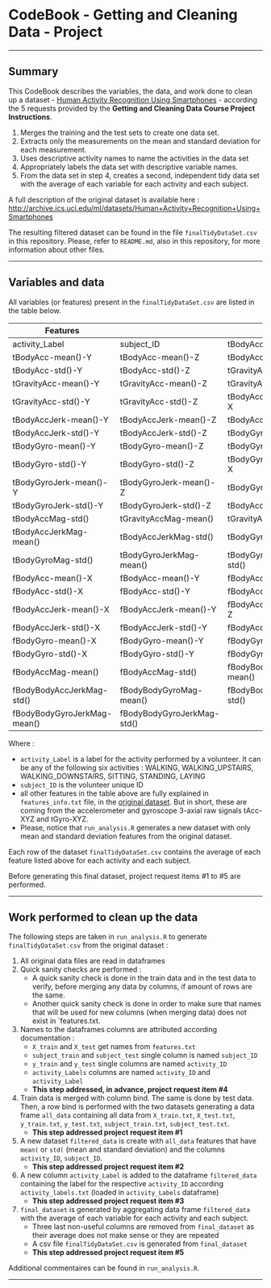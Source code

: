 # CodeBook - Getting and Cleaning Data - Project

---

## Summary

This CodeBook describes the variables, the data, and work done to clean up a dataset - [Human Activity Recognition Using Smartphones](https://d396qusza40orc.cloudfront.net/getdata%2Fprojectfiles%2FUCI%20HAR%20Dataset.zip ) - according the 5 requests provided by the **Getting and Cleaning Data Course Project Instructions**.

1. Merges the training and the test sets to create one data set.
2. Extracts only the measurements on the mean and standard deviation for each measurement. 
3. Uses descriptive activity names to name the activities in the data set
4. Appropriately labels the data set with descriptive variable names. 
5. From the data set in step 4, creates a second, independent tidy data set with the average of each variable for each activity and each subject.

A full description of the original dataset is available here :
<http://archive.ics.uci.edu/ml/datasets/Human+Activity+Recognition+Using+Smartphones>

The resulting filtered dataset can be found in the file `finalTidyDataSet.csv` in this repository. Please, refer to `README.md`, also in this repository, for more information about other files.

---

## Variables and data
All variables (or features) present in the `finalTidyDataSet.csv` are listed in the table below.

| Features                    |                             |                            | 
|-----------------------------|-----------------------------|----------------------------|
| activity_Label              | subject_ID                  | tBodyAcc-mean()-X          | 
| tBodyAcc-mean()-Y           | tBodyAcc-mean()-Z           | tBodyAcc-std()-X           |    
| tBodyAcc-std()-Y            | tBodyAcc-std()-Z            | tGravityAcc-mean()-X       |  
| tGravityAcc-mean()-Y        | tGravityAcc-mean()-Z        | tGravityAcc-std()-X        |  
| tGravityAcc-std()-Y         | tGravityAcc-std()-Z         | tBodyAccJerk-mean()-X      |
| tBodyAccJerk-mean()-Y       | tBodyAccJerk-mean()-Z       | tBodyAccJerk-std()-X       |  
| tBodyAccJerk-std()-Y        | tBodyAccJerk-std()-Z        | tBodyGyro-mean()-X         |  
| tBodyGyro-mean()-Y          | tBodyGyro-mean()-Z          | tBodyGyro-std()-X          |  
| tBodyGyro-std()-Y           | tBodyGyro-std()-Z           | tBodyGyroJerk-mean()-X     |  
| tBodyGyroJerk-mean()-Y      | tBodyGyroJerk-mean()-Z      | tBodyGyroJerk-std()-X      |   
| tBodyGyroJerk-std()-Y       | tBodyGyroJerk-std()-Z       | tBodyAccMag-mean()         |   
| tBodyAccMag-std()           | tGravityAccMag-mean()       | tGravityAccMag-std()       |   
| tBodyAccJerkMag-mean()      | tBodyAccJerkMag-std()       | tBodyGyroMag-mean()        |   
| tBodyGyroMag-std()          | tBodyGyroJerkMag-mean()     | tBodyGyroJerkMag-std()     |   
| fBodyAcc-mean()-X           | fBodyAcc-mean()-Y           | fBodyAcc-mean()-Z          |   
| fBodyAcc-std()-X            | fBodyAcc-std()-Y            | fBodyAcc-std()-Z           |   
| fBodyAccJerk-mean()-X       | fBodyAccJerk-mean()-Y       | fBodyAccJerk-mean()-Z      |   
| fBodyAccJerk-std()-X        | fBodyAccJerk-std()-Y        | fBodyAccJerk-std()-Z       |   
| fBodyGyro-mean()-X          | fBodyGyro-mean()-Y          | fBodyGyro-mean()-Z         |   
| fBodyGyro-std()-X           | fBodyGyro-std()-Y           | fBodyGyro-std()-Z          |   
| fBodyAccMag-mean()          | fBodyAccMag-std()           | fBodyBodyAccJerkMag-mean() | 
| fBodyBodyAccJerkMag-std()   | fBodyBodyGyroMag-mean()     | fBodyBodyGyroMag-std()     |
| fBodyBodyGyroJerkMag-mean() | fBodyBodyGyroJerkMag-std()  |                            |

Where :

* `activity_Label` is a label for the activity performed by a volunteer. It can be any of the following six activities : WALKING, WALKING_UPSTAIRS, WALKING_DOWNSTAIRS, SITTING, STANDING, LAYING
* `subject_ID` is the volunteer unique ID
* all other features in the table above are fully explained in `features_info.txt` file, in the [original dataset](https://d396qusza40orc.cloudfront.net/getdata%2Fprojectfiles%2FUCI%20HAR%20Dataset.zip). But in short, these are coming from the accelerometer and gyroscope 3-axial raw signals tAcc-XYZ and tGyro-XYZ.
* Please, notice that `run_analysis.R` generates a new dataset with only mean and standard deviation features from the original dataset. 

Each row of the dataset `finalTidyDataSet.csv` contains the average of each feature listed above for each activity and each subject.

Before generating this final dataset, project request items #1 to #5 are performed. 

---

## Work performed to clean up the data

The following steps are taken in `run_analysis.R` to generate `finalTidyDataSet.csv` from the original dataset :

1. All original data files are read in dataframes  
2. Quick sanity checks are performed :
    + A quick sanity check is done in the train data and in the test data to verify, before merging any data by columns, if amount of rows are the same.
    + Another quick sanity check is done in order to make sure that names that will be used for new columns (when merging data) does not exist in `features.txt.
3. Names to the dataframes columns are attributed according documentation :
    + `X_train` and `X_test` get names from `features.txt`
    + `subject_train` and `subject_test` single column is named `subject_ID`
    + `y_train` and `y_test` single columns are named `activity_ID`
    + `activity_Labels` columns are named `activity_ID` and `activity_Label`
    + **This step addressed, in advance, project request item #4**
4. Train data is merged with column bind. The same is done by test data. Then, a row bind is performed with the two datasets generating a data frame `all_data` containing all data from `X_train.txt`, `X_test.txt`, `y_train.txt`, `y_test.txt`, `subject_train.txt`, `subject_test.txt`.
    + **This step addressed project request item #1**
5. A new dataset `filtered_data` is create with `all_data` features that have `mean(` or `std(` (mean and standard deviation) and the columns `activity_ID`, `subject_ID`.
    + **This step addressed project request item #2**
6. A new column `activity_Label` is added to the dataframe `filtered_data` containing the label for the respective `activity_ID` according `activity_labels.txt` (loaded in `activity_Labels` dataframe)
    + **This step addressed project request item #3**
7. `final_dataset` is generated by aggregating data frame `filtered_data` with the average of each variable for each activity and each subject.
    + Three last non-useful columns are removed from `final_dataset` as their average does not make sense or they are repeated
    + A csv file `finalTidyDataSet.csv` is generated from `final_dataset`
    + **This step addressed project request item #5**

Additional commentaires can be found in `run_analysis.R`.

---

